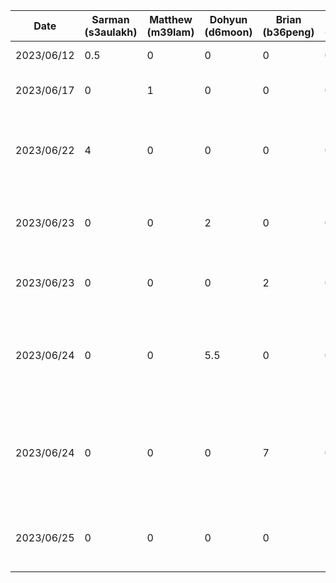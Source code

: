 | Date  | Sarman (s3aulakh)  | Matthew (m39lam) | Dohyun (d6moon) | Brian (b36peng) | William (w29tam) | Daniel (dzotkin) | Task |
|---|---|---|---|---|---|---|---|
| 2023/06/12  | 0.5 | 0 | 0 | 0 | 0 | 0 | Setup Repo |
| 2023/06/17  | 0 | 1 | 0 | 0 | 0 | 0 | Setup Android App |
| 2023/06/22  | 4 | 0 | 0 | 0 | 0 | 0 | Setup navbar and basic screens for navigation |
| 2023/06/23  | 0 | 0 | 2 | 0 | 0 | 0 | Setup initial feedback Page for the app |
| 2023/06/23  | 0 | 0 | 0 | 2 | 0 | 0 | Initial setup for rate your day page |
| 2023/06/24  | 0 | 0 | 5.5 | 0 | 0 | 0 | Add bars and metrics examples in the feedback page |
| 2023/06/24  | 0 | 0 | 0 | 7 | 0 | 0 | Preparing Rate Your Day page for initial demo and adding it to the navbar |
| 2023/06/25  | 0 | 0 | 0 | 0 | 11 | 0 | Created the initial design for the profile page |
